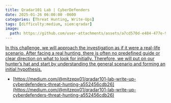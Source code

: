 ```yaml
---
title: Qradar101 Lab | CyberDefenders
date: 2025-01-26 06:00:00 -0600
categories: [Threat Hunting, Write-Ups]
tags: [difficulty:medium, siem:qradar]
image:
  path: https://github.com/user-attachments/assets/a7cd570d-e484-477e-9079-620e690e7fdf
---
```


[In this challenge, we will approach the investigation as if it were a real-life scenario. After facing a real hunting, there is often no predefined guide or clear direction on what to look for initially. Therefore, we will put on our hunter’s hat and start by understanding the general scenario and forming an initial hypothesis.](https://medium.com/@mitzepx01/qradar101-lab-write-up-cyberdefenders-threat-hunting-a552456cdb26/)
- [https://medium.com/@mitzepx01/qradar101-lab-write-up-cyberdefenders-threat-hunting-a552456cdb26](https://medium.com/@mitzepx01/qradar101-lab-write-up-cyberdefenders-threat-hunting-a552456cdb26)